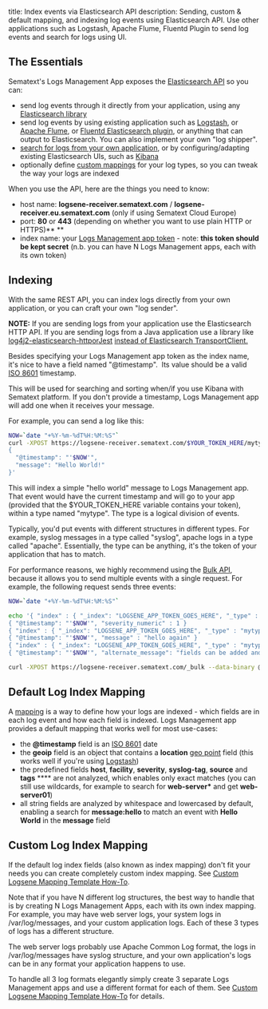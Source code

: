 title: Index events via Elasticsearch API
description: Sending, custom & default mapping, and indexing log events using Elasticsearch API. Use other applications such as Logstash, Apache Flume, Fluentd Plugin to send log events and search for logs using UI.

## The Essentials

Sematext's Logs Management App exposes the [Elasticsearch API](http://www.elasticsearch.org/guide/reference/api/) so you can:

  - send log events through it directly from your application, using
    any [Elasticsearch library](http://www.elasticsearch.org/guide/en/elasticsearch/client/community/current/clients.html)
  - send log events by using existing application such as
    [Logstash](logstash), or [Apache Flume](http://flume.apache.org/), or [Fluentd Elasticsearch plugin](https://github.com/uken/fluent-plugin-elasticsearch), or anything that can output to Elasticsearch. You can also implement your own "log shipper".
  - [search for logs from your own application](search-through-the-elasticsearch-api), or by configuring/adapting existing Elasticsearch UIs, such as [Kibana](faq/#can-i-run-kibana-4-locally-and-point-it-to-logsene)
  - optionally define [custom mappings](http://www.elasticsearch.org/guide/reference/mapping/) for
    your log types, so you can tweak the way your logs are indexed

When you use the API, here are the things you need to know:

  - host name: **logsene-receiver.sematext.com** / **logsene-receiver.eu.sematext.com** (only if using Sematext Cloud Europe)
  - port: **80** or **443** (depending on whether you want to use plain HTTP or HTTPS)**
    **
  - index name: your [Logs Management app token](https://apps.sematext.com/ui/logs) -
    note: **this token should be kept secret** (n.b. you can have N Logs Management apps, each with its own token)

## Indexing

With the same REST API, you can index logs directly from your own
application, or you can craft your own "log sender".

**NOTE:**
If you are sending logs from your application use the Elasticsearch HTTP
API. If you are sending logs from a Java application use a library like
[log4j2-elasticsearch-http](https://github.com/jprante/log4j2-elasticsearch-http)[or](https://github.com/jprante/log4j2-elasticsearch-http)[Jest](https://github.com/searchbox-io/Jest) [instead of Elasticsearch TransportClient.](https://github.com/jprante/log4j2-elasticsearch-http)

Besides specifying your Logs Management app token as the index name, it's nice
to have a field named "@timestamp".  Its value should be a valid
[ISO 8601](http://en.wikipedia.org/wiki/ISO_8601) timestamp.

This will be used for searching and sorting when/if you use Kibana with Sematext platform.
If you don't provide a timestamp, Logs Management app will add one when it receives
your message.

For example, you can send a log like this:

``` bash
NOW=`date "+%Y-%m-%dT%H:%M:%S"`
curl -XPOST https://logsene-receiver.sematext.com/$YOUR_TOKEN_HERE/mytype/ -d '
{
  "@timestamp": "'$NOW'",
  "message": "Hello World!"
}'
```

This will index a simple "hello world" message to Logs Management app. That event
would have the current timestamp and will go to your app
(provided that the $YOUR\_TOKEN\_HERE variable contains your token),
within a type named "mytype". The type is a logical division of events.

Typically, you'd put events with different structures in different
types. For example, syslog messages in a type called "syslog", apache
logs in a type called "apache". Essentially, the type can be anything,
it's the token of your application that has to match.

For performance reasons, we highly recommend using the [Bulk API](http://www.elasticsearch.org/guide/reference/api/bulk.html),
because it allows you to send multiple events with a single request. For
example, the following request sends three events:

``` bash
NOW=`date "+%Y-%m-%dT%H:%M:%S"`

echo '{ "index" : { "_index": "LOGSENE_APP_TOKEN_GOES_HERE", "_type" : "mytype" } }
{ "@timestamp": "'$NOW'", "severity_numeric" : 1 }
{ "index" : { "_index": "LOGSENE_APP_TOKEN_GOES_HERE", "_type" : "mytype" } }
{ "@timestamp": "'$NOW'", "message" : "hello again" }
{ "index" : { "_index": "LOGSENE_APP_TOKEN_GOES_HERE", "_type" : "mytype" } }
{ "@timestamp": "'$NOW'", "alternate_message": "fields can be added and removed at will" }' > req

curl -XPOST https://logsene-receiver.sematext.com/_bulk --data-binary @req; echo
```

## Default Log Index Mapping

A
[mapping](https://www.elastic.co/guide/en/elasticsearch/reference/current/glossary.html#mapping)
is a way to define how your logs are indexed - which fields are in each
log event and how each field is indexed. Logs Management app provides a default
mapping that works well for most use-cases:

  - the **@timestamp** field is an
    [ISO 8601](http://en.wikipedia.org/wiki/ISO_8601) date
  - the **geoip** field is an object that contains a **location** [geo point](https://www.elastic.co/guide/en/elasticsearch/reference/current/geo-point.html)
    field (this works well if you're using
    [Logstash](logstash))
  - the predefined fields **host**, **facility**, **severity**,
    **syslog-tag**, **source** and **tags** **** are not analyzed, which
    enables only exact matches (you can still use wildcards, for example
    to search for **web-server\*** and get **web-server01**)
  - all string fields are analyzed by whitespace and lowercased by
    default, enabling a search for **message:hello** to match an event
    with **Hello World** in the **message** field

## Custom Log Index Mapping

If the default log index fields (also known as index mapping) don't fit
your needs you can create completely custom index mapping. See [Custom Logsene Mapping Template How-To](http://blog.sematext.com/2015/01/20/custom-elasticsearch-index-templates-in-logsene/).

Note that if you have N different log structures, the best way to
handle that is by creating N Logs Management Apps, each with its own index
mapping. For example, you may have web server logs, your system logs in
/var/log/messages, and your custom application logs. Each of these 3
types of logs has a different structure.

The web server logs probably use Apache Common Log format, the logs in /var/log/messages have syslog
structure, and your own application's logs can be in any format your
application happens to use.

To handle all 3 log formats elegantly simply create 3 separate Logs Management apps and use a different format for
each of them. See [Custom Logsene Mapping Template How-To](http://blog.sematext.com/2015/01/20/custom-elasticsearch-index-templates-in-logsene/) for details.
